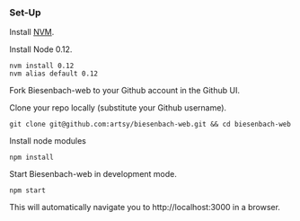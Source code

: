 ### Set-Up

Install [NVM](https://github.com/creationix/nvm).

Install Node 0.12.

```
nvm install 0.12
nvm alias default 0.12
```

Fork Biesenbach-web to your Github account in the Github UI.

Clone your repo locally (substitute your Github username).

```
git clone git@github.com:artsy/biesenbach-web.git && cd biesenbach-web
```

Install node modules

```
npm install
```

Start Biesenbach-web in development mode.

```
npm start
```

This will automatically navigate you to http://localhost:3000 in a browser.
